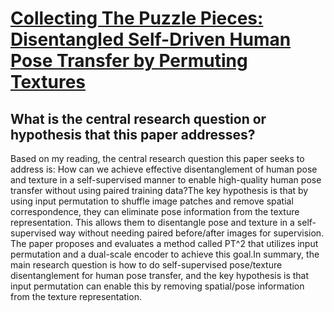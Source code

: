 # [Collecting The Puzzle Pieces: Disentangled Self-Driven Human Pose   Transfer by Permuting Textures](https://arxiv.org/abs/2210.01887)

## What is the central research question or hypothesis that this paper addresses?

 Based on my reading, the central research question this paper seeks to address is: How can we achieve effective disentanglement of human pose and texture in a self-supervised manner to enable high-quality human pose transfer without using paired training data?The key hypothesis is that by using input permutation to shuffle image patches and remove spatial correspondence, they can eliminate pose information from the texture representation. This allows them to disentangle pose and texture in a self-supervised way without needing paired before/after images for supervision. The paper proposes and evaluates a method called PT^2 that utilizes input permutation and a dual-scale encoder to achieve this goal.In summary, the main research question is how to do self-supervised pose/texture disentanglement for human pose transfer, and the key hypothesis is that input permutation can enable this by removing spatial/pose information from the texture representation.
